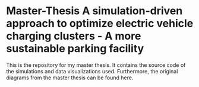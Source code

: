 # Master-Thesis A simulation-driven approach to optimize electric vehicle charging clusters - A more sustainable parking facility


This is the repository for my master thesis. It contains the source code of the simulations and data visualizations used. 
Furthermore, the original diagrams from the master thesis can be found here. 
